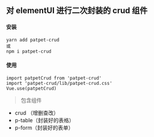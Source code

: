 ## 对 elementUI 进行二次封装的 crud 组件

#### 安装

```
yarn add patpet-crud
或
npm i patpet-crud
```

#### 使用

```
import patpetCrud from 'patpet-crud'
import 'patpet-crud/lib/patpet-crud.css'
Vue.use(patpetCrud)
```

> 包含组件

- crud （增删查改）
- p-table（封装好的表格）
- p-form（封装好的表单）
